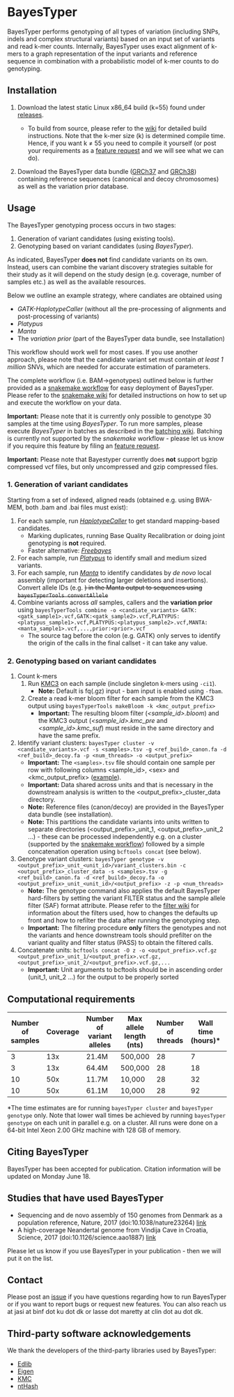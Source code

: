 # BayesTyper #
BayesTyper performs genotyping of all types of variation (including SNPs, indels and complex structural variants) based on an input set of variants and read k-mer counts. Internally, BayesTyper uses exact alignment of k-mers to a graph representation of the input variants and reference sequence in combination with a probabilistic model of k-mer counts to do genotyping.

## Installation ##
1. Download the latest static Linux x86_64 build (k=55) found under [releases](https://github.com/bioinformatics-centre/BayesTyper/releases/latest).
    * To build from source, please refer to the [wiki](https://github.com/bioinformatics-centre/BayesTyper/wiki/Building-BayesTyper-from-source) for detailed build instructions. Note that the k-mer size (k) is determined compile time. Hence, if you want k ≠ 55 you need to compile it yourself (or post your requirements as a [feature request](https://github.com/bioinformatics-centre/BayesTyper/issues) and we will see what we can do).

2. Download the BayesTyper data bundle ([GRCh37](http://people.binf.ku.dk/~lassemaretty/bayesTyper/bayestyper_GRCh37_bundle.tar.gz) and [GRCh38](http://people.binf.ku.dk/~lassemaretty/bayesTyper/bayestyper_GRCh38_bundle.tar.gz)) containing reference sequences (canonical and decoy chromosomes) as well as the variation prior database.

## Usage ##
The BayesTyper genotyping process occurs in two stages:
1. Generation of variant candidates (using existing tools).
2. Genotyping based on variant candidates (using *BayesTyper*).

As indicated, BayesTyper **does not** find candidate variants on its own. Instead, users can combine the variant discovery strategies suitable for their study as it will depend on the study design (e.g. coverage, number of samples etc.) as well as the available resources.

Below we outline an example strategy, where candiates are obtained using
* *GATK-HaplotypeCaller* (without all the pre-processing of alignments and post-processing of variants)
* *Platypus*
* *Manta*
* The *variation prior* (part of the BayesTyper data bundle, see Installation)

This workflow should work well for most cases. If you use another approach, please note that the candidate variant set must contain *at least 1 million* SNVs, which are needed for accurate estimation of parameters.

The complete workflow (i.e. BAM->genotypes) outlined below is further provided as a [snakemake workflow](https://github.com/bioinformatics-centre/BayesTyper/tree/master/workflows) for easy deployment of BayesTyper. Please refer to the [snakemake wiki](https://github.com/bioinformatics-centre/BayesTyper/wiki/Running-BayesTyper-using-snakemake) for detailed instructions on how to set up and execute the workflow on your data.

**Important:** Please note that it is currently only possible to genotype 30 samples at the time using *BayesTyper*. To run more samples, please execute *BayesTyper* in batches as described in the [batching wiki](https://github.com/bioinformatics-centre/BayesTyper/wiki/Executing-BayesTyper-on-sample-batches). Batching is currently not supported by the *snakemake* workflow - please let us know if you require this feature by filing an [feature request](https://github.com/bioinformatics-centre/BayesTyper/issues).

**Important:** Please note that Bayestyper currently does **not** support bgzip compressed vcf files, but only uncompressed and gzip compressed files.

### 1. Generation of variant candidates ###
Starting from a set of indexed, aligned reads (obtained e.g. using BWA-MEM, both .bam and .bai files must exist):
1. For each sample, run [*HaplotypeCaller*](https://software.broadinstitute.org/gatk/documentation/tooldocs/3.8-0/org_broadinstitute_gatk_tools_walkers_haplotypecaller_HaplotypeCaller.php) to get standard mapping-based candidates.
    * Marking duplicates, running Base Quality Recalibration or doing joint genotyping is **not** required.
    * Faster alternative: [*Freebayes*](https://github.com/ekg/freebayes)
3. For each sample, run [*Platypus*](http://www.well.ox.ac.uk/platypus) to identify small and medium sized variants.
4. For each sample, run [*Manta*](https://github.com/Illumina/manta) to identify candidates by *de novo* local assembly (important for detecting larger deletions and insertions). Convert allele IDs (e.g. <DEL>) in the Manta output to sequences using `bayesTyperTools convertAllele`
5. Combine variants across *all* samples, callers and the **variation prior** using `bayesTyperTools combine -o <candiate_variants> GATK:<gatk_sample1>.vcf,GATK:<gatk_sample2>.vcf,PLATYPUS:<platypus_sample1>.vcf,PLATYPUS:<platypus_sample2>.vcf,MANTA:<manta_sample1>.vcf,...,prior:<prior>.vcf`
   * The source tag before the colon (e.g. GATK) only serves to identify the origin of the calls in the final callset - it can take any value.

### 2. Genotyping based on variant candidates ###
1. Count k-mers
   1. Run [KMC3](https://github.com/refresh-bio/KMC) on each sample (include singleton k-mers using `-ci1`).
      * **Note:** Default is fq(.gz) input - bam input is enabled using `-fbam`.
   2. Create a read k-mer bloom filter for each sample from the KMC3 output using `bayesTyperTools makeBloom -k <kmc_output_prefix>`
      * **Important:** The resulting bloom filter (*<sample_id>.bloom*) and the KMC3 output (*<sample_id>.kmc_pre* and *<sample_id>.kmc_suf*) must reside in the same directory and have the same prefix.
2. Identify variant clusters: `bayesTyper cluster -v <candiate_variants>.vcf -s <samples>.tsv -g <ref_build>_canon.fa -d <ref_build>_decoy.fa -p <num_threads> -o <output_prefix>`
      * **Important:** The `<samples>.tsv` file should contain one sample per row with following columns \<sample_id\>, \<sex\> and \<kmc_output_prefix\> ([example](http://people.binf.ku.dk/~lassemaretty/bayesTyper/bt_samples_example.tsv)).
      * **Important:** Data shared across units and that is necessary in the downstream analysis is written to the <output_prefix>_cluster_data directory.
      * **Note:** Reference files (canon/decoy) are provided in the BayesTyper data bundle (see installation).
      * **Note:** This partitions the candidate variants into units written to separate directories (<output_prefix>_unit_1, <output_prefix>_unit_2 ...) - these can be processed independently e.g. on a cluster (supported by the [snakemake workflow](link)) followed by a simple concatenation operation using `bcftools concat` (see below).
3. Genotype variant clusters: `bayesTyper genotype -v <output_prefix>_unit_<unit_id>/variant_clusters.bin -c <output_prefix>_cluster_data -s <samples>.tsv -g <ref_build>_canon.fa -d <ref_build>_decoy.fa -o <output_prefix>_unit_<unit_id>/<output_prefix> -z -p <num_threads>`
      * **Note:** The genotype command also applies the default BayesTyper hard-filters by setting the variant FILTER status and the sample allele filter (SAF) format attribute. Please refer to the [filter wiki](https://github.com/bioinformatics-centre/BayesTyper/wiki/Filtering) for information about the filters used, how to changes the defaults up front and how to refilter the data after running the genotyping step.
      * **Important:** The filtering procedure **only** filters the genotypes and not the variants and hence downstream tools should prefilter on the variant quality and filter status (PASS) to obtain the filtered calls.
4. Concatenate units: `bcftools concat -O z -o <output_prefix>.vcf.gz <output_prefix>_unit_1/<output_prefix>.vcf.gz,<output_prefix>_unit_2/<output_prefix>.vcf.gz,...`
    * **Important:** Unit arguments to bcftools should be in ascending order (unit_1, unit_2 ...) for the output to be properly sorted

## Computational requirements ##
|Number of samples|Coverage|Number of variant alleles|Max allele length (nts)|Number of threads|Wall time (hours)\*|Max memory (GB)|
|-----------------|--------|-------------------------|-----------------------|-----------------|------------------|---------------|
|3|13x|21.4M|500,000|28|7|40|
|3|13x|64.4M|500,000|28|18|42|
|10|50x|11.7M|10,000|28|32|65|
|10|50x|61.1M|10,000|28|92|62|

\*The time estimates are for running `bayesTyper cluster` and `bayesTyper genotype` only. Note that lower wall times be achieved by running `bayesTyper genotype` on each unit in parallel e.g. on a cluster. All runs were done on a 64-bit Intel Xeon 2.00 GHz machine with 128 GB of memory. 

## Citing BayesTyper ##
BayesTyper has been accepted for publication. Citation information will be updated on Monday June 18.

## Studies that have used BayesTyper ##
* Sequencing and de novo assembly of 150 genomes from Denmark as a population reference, Nature, 2017 (doi:10.1038/nature23264) [link](https://www.nature.com/articles/nature23264)
* A high-coverage Neandertal genome from Vindija Cave in Croatia, Science, 2017 (doi:10.1126/science.aao1887) [link](http://science.sciencemag.org/content/early/2017/10/04/science.aao1887)

Please let us know if you use BayesTyper in your publication - then we will put it on the list.

## Contact ##
Please post an [issue](https://github.com/bioinformatics-centre/BayesTyper/issues) if you have questions regarding how to run BayesTyper or if you want to report bugs or request new features. You can also reach us at jasi at binf dot ku dot dk or lasse dot maretty at clin dot au dot dk.

## Third-party software acknowledgements ##
We thank the developers of the third-party libraries used by BayesTyper:
* [Edlib](https://github.com/Martinsos/edlib)
* [Eigen](http://eigen.tuxfamily.org/index.php?title=Main_Page)
* [KMC](https://github.com/refresh-bio/KMC)
* [ntHash](https://github.com/bcgsc/ntHash)
